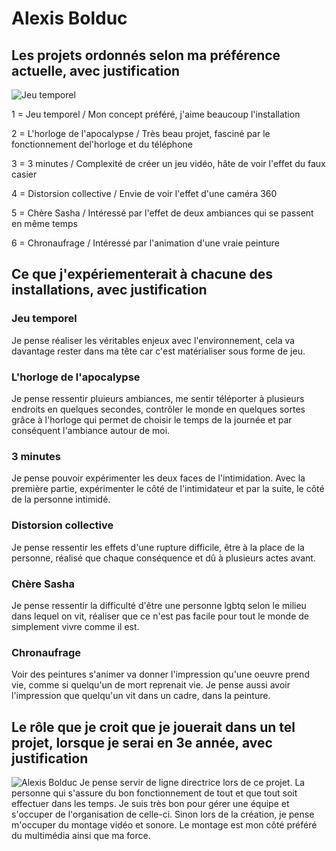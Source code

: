 # Alexis Bolduc
## Les projets ordonnés selon ma préférence actuelle, avec justification
![Jeu temporel](medias_alexis/banniere_jeu.png)

1 = Jeu temporel / Mon concept préféré, j'aime beaucoup l'installation

2 = L'horloge de l'apocalypse / Très beau projet, fasciné par le fonctionnement del'horloge et du téléphone

3 = 3 minutes / Complexité de créer un jeu vidéo, hâte de voir l'effet du faux casier

4 = Distorsion collective / Envie de voir l'effet d'une caméra 360

5 = Chère Sasha / Intéressé par l'effet de deux ambiances qui se passent en même temps

6 = Chronaufrage / Intéressé par l'animation d'une vraie peinture

## Ce que j'expériementerait à chacune des installations, avec justification

### Jeu temporel
Je pense réaliser les véritables enjeux avec l'environnement, cela va davantage rester dans ma tête car c'est matérialiser sous forme de jeu.

### L'horloge de l'apocalypse
Je pense ressentir pluieurs ambiances, me sentir téléporter à plusieurs endroits en quelques secondes, contrôler le monde en quelques sortes grâce à l'horloge qui permet de choisir le temps de la journée et par conséquent l'ambiance autour de moi.

### 3 minutes
Je pense pouvoir expérimenter les deux faces de l'intimidation. Avec la première partie, expérimenter le côté de l'intimidateur et par la suite, le côté de la personne intimidé.

### Distorsion collective
Je pense ressentir les effets d'une rupture difficile, être à la place de la personne, réalisé que chaque conséquence et dû à plusieurs actes avant.

### Chère Sasha
Je pense ressentir la difficulté d'être une personne lgbtq selon le milieu dans lequel on vit, réaliser que ce n'est pas facile pour tout le monde de simplement vivre comme il est.

### Chronaufrage
Voir des peintures s'animer va donner l'impression qu'une oeuvre prend vie, comme si quelqu'un de mort reprenait vie. Je pense aussi avoir l'impression que quelqu'un vit dans un cadre, dans la peinture.

## Le rôle que je croit que je jouerait dans un tel projet, lorsque je serai en 3e année, avec justification
![Alexis Bolduc](medias_alexis/moi.JPG)
Je pense servir de ligne directrice lors de ce projet. La personne qui s'assure du bon fonctionnement de tout et que tout soit effectuer dans les temps. Je suis très bon pour gérer une équipe et s'occuper de l'organisation de celle-ci. Sinon lors de la création, je pense m'occuper du montage vidéo et sonore. Le montage est mon côté préféré du multimédia ainsi que ma force. 
